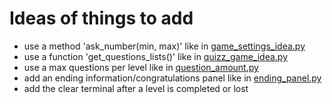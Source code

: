 # Ideas of things to add
- use a method 'ask_number(min, max)' like in [game_settings_idea.py](game_settings_idea.py)
- use a function 'get_questions_lists()' like in [quizz_game_idea.py](quizz_game_idea.py)
- use a max questions per level like in [question_amount.py](question_amount.py)
- add an ending information/congratulations panel like in [ending_panel.py](ending_panel.py)
- add the clear terminal after a level is completed or lost